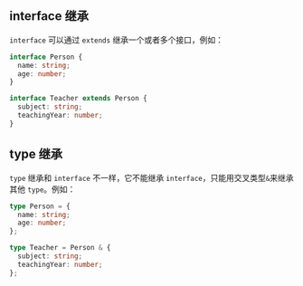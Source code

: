 ## interface 继承

`interface` 可以通过 `extends` 继承一个或者多个接口，例如：

```typescript
interface Person {
  name: string;
  age: number;
}

interface Teacher extends Person {
  subject: string;
  teachingYear: number;
}
```

## type 继承

`type` 继承和 `interface` 不一样，它不能继承 `interface`，只能用交叉类型`&`来继承其他 `type`。例如：

```typescript
type Person = {
  name: string;
  age: number;
};

type Teacher = Person & {
  subject: string;
  teachingYear: number;
};
```
